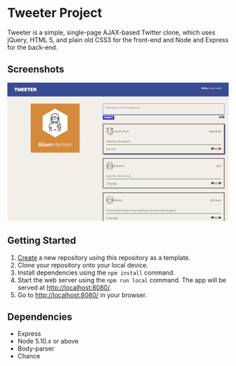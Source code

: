 # Tweeter Project

Tweeter is a simple, single-page AJAX-based Twitter clone, which uses jQuery, HTML 5, and plain old CSS3 for the front-end and Node and Express for the back-end.

## Screenshots

!["Screenshot of main page on desktop screen"](https://github.com/alisonharman/tweeter/blob/master/docs/desktop-main-page.png)

## Getting Started

1. [Create](https://docs.github.com/en/repositories/creating-and-managing-repositories/creating-a-repository-from-a-template) a new repository using this repository as a template.
2. Clone your repository onto your local device.
3. Install dependencies using the `npm install` command.
3. Start the web server using the `npm run local` command. The app will be served at <http://localhost:8080/>.
4. Go to <http://localhost:8080/> in your browser.

## Dependencies

- Express
- Node 5.10.x or above
- Body-parser
- Chance
